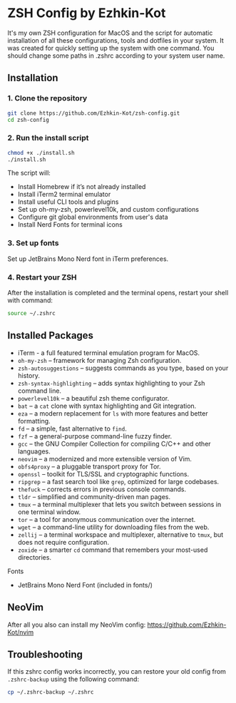 # ZSH Config by Ezhkin-Kot

It's my own ZSH configuration for MacOS and the script for automatic installation of all these configurations, tools and dotfiles in your system. It was created for quickly setting up the system with one command. You should change some paths in .zshrc according to your system user name. 

## Installation

### 1. Clone the repository

```sh
git clone https://github.com/Ezhkin-Kot/zsh-config.git
cd zsh-config
```

### 2. Run the install script
```sh
chmod +x ./install.sh
./install.sh
```

The script will:
- Install Homebrew if it’s not already installed
- Install iTerm2 terminal emulator
- Install useful CLI tools and plugins
- Set up oh-my-zsh, powerlevel10k, and custom configurations
- Configure git global environments from user's data
- Install Nerd Fonts for terminal icons

### 3. Set up fonts

Set up JetBrains Mono Nerd font in iTerm preferences.

### 4. Restart your ZSH

After the installation is completed and the terminal opens, restart your shell with command:
```sh
source ~/.zshrc
```

## Installed Packages
- iTerm - a full featured terminal emulation program for MacOS.
- `oh-my-zsh` – framework for managing Zsh configuration.
- `zsh-autosuggestions` – suggests commands as you type, based on your history.
-	`zsh-syntax-highlighting` – adds syntax highlighting to your Zsh command line.
- `powerlevel10k` – a beautiful zsh theme configurator.
- `bat` – a `cat` clone with syntax highlighting and Git integration.
- `eza` – a modern replacement for `ls` with more features and better formatting.
- `fd` – a simple, fast alternative to `find`.
- `fzf` – a general-purpose command-line fuzzy finder.
- `gcc` – the GNU Compiler Collection for compiling C/C++ and other languages.
- `neovim` – a modernized and more extensible version of Vim.
- `obfs4proxy` – a pluggable transport proxy for Tor.
- `openssl` – toolkit for TLS/SSL and cryptographic functions.
- `ripgrep` – a fast search tool like `grep`, optimized for large codebases.
- `thefuck` – corrects errors in previous console commands.
- `tldr` – simplified and community-driven man pages.
- `tmux` – a terminal multiplexer that lets you switch between sessions in one terminal window.
- `tor` – a tool for anonymous communication over the internet.
- `wget` – a command-line utility for downloading files from the web.
- `zellij` – a terminal workspace and multiplexer, alternative to `tmux`, but does not require configuration.
- `zoxide` – a smarter `cd` command that remembers your most-used directories.

Fonts
- JetBrains Mono Nerd Font (included in fonts/)

## NeoVim

After all you also can install my NeoVim config:
https://github.com/Ezhkin-Kot/nvim

## Troubleshooting

If this zshrc config works incorrectly, you can restore your old config from `.zshrc-backup` using the following command:
```sh
cp ~/.zshrc-backup ~/.zshrc
```
